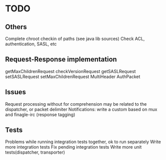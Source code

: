 # TODO

## Others
Complete chroot checkin of paths (see java lib sources)
Check ACL, authentication, SASL, etc

## Request-Response implementation
getMaxChildrenRequest
checkVersionRequest
getSASLRequest
setSASLRequest
setMaxChildrenRequest
MultiHeader
AuthPacket

## Issues
Request processing without for comprehension may be related to the dispatcher, or packet delimiter
Notifications: write a custom based on mux and finagle-irc (response tagging)

## Tests
Problems while running integration tests together, ok to run separately
Write more integration tests
Fix pending integration tests
Write more unit tests(dispatcher, transporter)